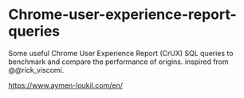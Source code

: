 # Chrome-user-experience-report-queries

Some useful Chrome User Experience Report (CrUX) SQL queries to benchmark and compare the performance of origins. inspired from @@rick_viscomi.


https://www.aymen-loukil.com/en/
